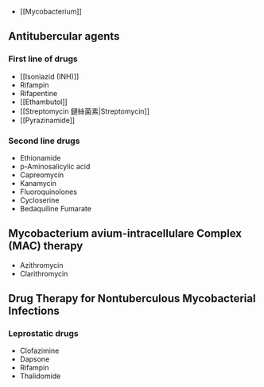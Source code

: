 - [[Mycobacterium]]
## Antitubercular agents
### First line of drugs
- [[Isoniazid (INH)]]
- Rifampin
- Rifapentine
- [[Ethambutol]]
- [[Streptomycin 鏈絲菌素|Streptomycin]]
- [[Pyrazinamide]]
### Second line drugs
- Ethionamide 
- p-Aminosalicylic acid
- Capreomycin
- Kanamycin
- Fluoroquinolones
- Cycloserine
- Bedaquiline Fumarate
## Mycobacterium avium-intracellulare Complex (MAC) therapy
- Azithromycin 
- Clarithromycin 
## Drug Therapy for Nontuberculous Mycobacterial Infections
### Leprostatic drugs
- Clofazimine
- Dapsone
- Rifampin
- Thalidomide